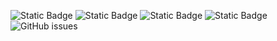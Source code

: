 ![Static Badge](https://img.shields.io/badge/blacklists-60-000000) ![Static Badge](https://img.shields.io/badge/blacklisted-2656880-cc0000) ![Static Badge](https://img.shields.io/badge/whitelisted-2244-00CC00) ![Static Badge](https://img.shields.io/badge/streaming_blacklist-28107-000000) ![GitHub issues](https://img.shields.io/github/issues/fabriziosalmi/blacklists)
